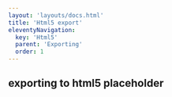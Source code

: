```yaml
---
layout: 'layouts/docs.html'
title: 'Html5 export'
eleventyNavigation:
  key: 'Html5'
  parent: 'Exporting'
  order: 1
---
```


## exporting to html5 placeholder